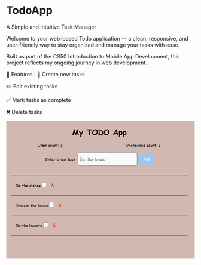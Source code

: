 # TodoApp
A Simple and Intuitive Task Manager

Welcome to your web-based Todo application — a clean, responsive, and user-friendly way to stay organized and manage your tasks with ease.

Built as part of the CS50 Introduction to Mobile App Development, this project reflects my ongoing journey in web development.

🚀 Features :
📝 Create new tasks

✏️ Edit existing tasks

✅ Mark tasks as complete

❌ Delete tasks


![Preview of the TODO app](screenshot.png)
